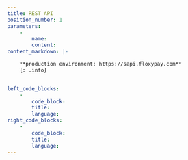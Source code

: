 ```yaml
---
title: REST API
position_number: 1
parameters:
    -
        name:
        content:
content_markdown: |-

    **production environment: https://sapi.floxypay.com**
    {: .info}


left_code_blocks:
    -
        code_block:
        title:
        language:
right_code_blocks:
    -
        code_block:
        title:
        language:
---
```

